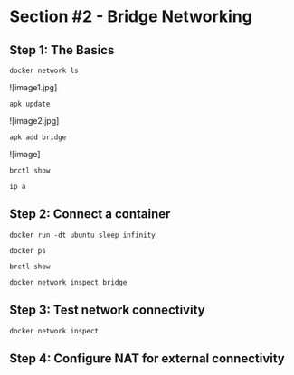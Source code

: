 # Section #2 - Bridge Networking

## Step 1: The Basics

``docker network ls``

![image1.jpg]

``apk update``

![image2.jpg]

``apk add bridge``

![image]

``brctl show``

``ip a``

## Step 2: Connect a container

``docker run -dt ubuntu sleep infinity``

``docker ps``

``brctl show``

``docker network inspect bridge``

## Step 3: Test network connectivity

``docker network inspect``



## Step 4: Configure NAT for external connectivity

## 